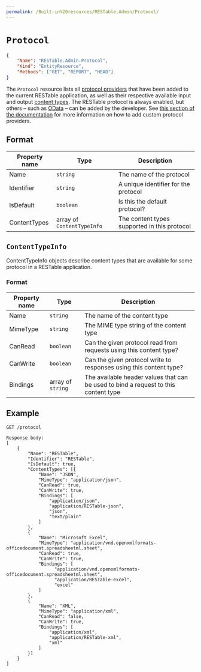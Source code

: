 ```yaml
---
permalink: /Built-in%20resources/RESTable.Admin/Protocol/
---
```


# `Protocol`

```json
{
    "Name": "RESTable.Admin.Protocol",
    "Kind": "EntityResource",
    "Methods": ["GET", "REPORT", "HEAD"]
}
```

The `Protocol` resource lists all [protocol providers](../../../Developing%20a%20RESTable%20API/Protocol%20providers) that have been added to the current RESTable application, as well as their respective available input and output [content types](../../../Developing%20a%20RESTable%20API/Content%20type%20providers). The RESTable protocol is always enabled, but others – such as [OData](https://github.com/Mopedo/RESTable.OData) – can be added by the developer. See [this section of the documentation](../../../Developing%20a%20RESTable%20API/Protocol%20providers) for more information on how to add custom protocol providers.

## Format

Property name | Type                       | Description
------------- | -------------------------- | --------------------------------------------
Name          | `string`                   | The name of the protocol
Identifier    | `string`                   | A unique identifier for the protocol
IsDefault     | `boolean`                  | Is this the default protocol?
ContentTypes  | array of `ContentTypeInfo` | The content types supported in this protocol

## `ContentTypeInfo`

ContentTypeInfo objects describe content types that are available for some protocol in a RESTable application.

### Format

Property name | Type              | Description
------------- | ----------------- | -----------------------------------------------------------------------------------
Name          | `string`          | The name of the content type
MimeType      | `string`          | The MIME type string of the content type
CanRead       | `boolean`         | Can the given protocol read from requests using this content type?
CanWrite      | `boolean`         | Can the given protocol write to responses using this content type?
Bindings      | array of `string` | The available header values that can be used to bind a request to this content type

## Example

```
GET /protocol

Response body:
[
    {
        "Name": "RESTable",
        "Identifier": "RESTable",
        "IsDefault": true,
        "ContentTypes": [{
            "Name": "JSON",
            "MimeType": "application/json",
            "CanRead": true,
            "CanWrite": true,
            "Bindings": [
                "application/json",
                "application/RESTable-json",
                "json",
                "text/plain"
            ]
        },
        {
            "Name": "Microsoft Excel",
            "MimeType": "application/vnd.openxmlformats-officedocument.spreadsheetml.sheet",
            "CanRead": true,
            "CanWrite": true,
            "Bindings": [
                  "application/vnd.openxmlformats-officedocument.spreadsheetml.sheet",
                  "application/RESTable-excel",
                  "excel"
            ]
        },
        {
            "Name": "XML",
            "MimeType": "application/xml",
            "CanRead": false,
            "CanWrite": true,
            "Bindings": [
                "application/xml",
                "application/RESTable-xml",
                "xml"
            ]
        }]
    }
]
```
